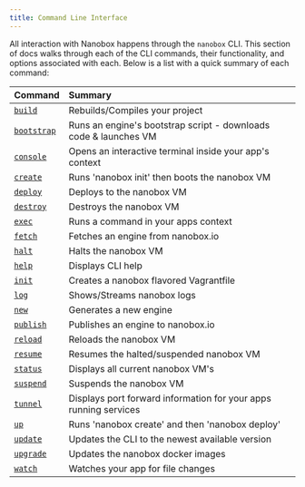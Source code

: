 ```yaml
---
title: Command Line Interface
---
```


All interaction with Nanobox happens through the `nanobox` CLI. This section of docs walks through each of the CLI commands, their functionality, and options associated with each. Below is a list with a quick summary of each command:

| Command                        | Summary                                                          |
| :----------------------------- | :--------------------------------------------------------------- |
| [`build`](/cli/build/)         | Rebuilds/Compiles your project                                   |
| [`bootstrap`](/cli/bootstrap/) | Runs an engine's bootstrap script - downloads code & launches VM |
| [`console`](/cli/console/)     | Opens an interactive terminal inside your app's context          |
| [`create`](/cli/create/)       | Runs 'nanobox init' then boots the nanobox VM                    |
| [`deploy`](/cli/deploy/)       | Deploys to the nanobox VM                                        |
| [`destroy`](/cli/destroy/)     | Destroys the nanobox VM                                          |
| [`exec`](/cli/exec/)           | Runs a command in your apps context                              |
| [`fetch`](/cli/fetch/)         | Fetches an engine from nanobox.io                                |
| [`halt`](/cli/halt/)           | Halts the nanobox VM                                             |
| [`help`](/cli/help/)           | Displays CLI help                                                |
| [`init`](/cli/init/)           | Creates a nanobox flavored Vagrantfile                           |
| [`log`](/cli/log/)             | Shows/Streams nanobox logs                                       |
| [`new`](/cli/new/)             | Generates a new engine                                           |
| [`publish`](/cli/publish/)     | Publishes an engine to nanobox.io                                |
| [`reload`](/cli/reload/)       | Reloads the nanobox VM                                           |
| [`resume`](/cli/resume/)       | Resumes the halted/suspended nanobox VM                          |
| [`status`](/cli/status/)       | Displays all current nanobox VM's                                |
| [`suspend`](/cli/suspend/)     | Suspends the nanobox VM                                          |
| [`tunnel`](/cli/tunnel/)       | Displays port forward information for your apps running services |
| [`up`](/cli/up/)               | Runs 'nanobox create' and then 'nanobox deploy'                  |
| [`update`](/cli/update/)       | Updates the CLI to the newest available version                  |
| [`upgrade`](/cli/upgrade/)     | Updates the nanobox docker images                                |
| [`watch`](/cli/watch/)         | Watches your app for file changes                                |